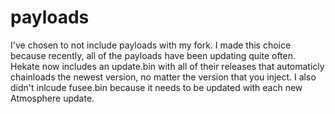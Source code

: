 # payloads
I've chosen to not include payloads with my fork. I made this choice because recently, all of the payloads have been updating quite often. Hekate now includes an update.bin with all of their releases that automaticly chainloads the newest version, no matter the version that you inject. I also didn't inlcude fusee.bin because it needs to be updated with each new Atmosphere update.